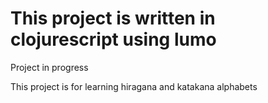 # This project is written in clojurescript using lumo

Project in progress

This project is for learning hiragana and katakana alphabets
